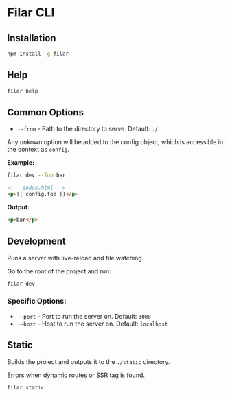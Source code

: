 # Filar CLI

## Installation

```bash
npm install -g filar
```

## Help

```bash
filar help
```

## Common Options

- `--from` - Path to the directory to serve. Default: `./`

Any unkown option will be added to the config object, which is accessible in the context as `config`.

**Example:**

```bash
filar dev --foo bar
```

```html
<!-- index.html -->
<p>{{ config.foo }}</p>
```

**Output:**

```html
<p>bar</p>
```


## Development

Runs a server with live-reload and file watching.

Go to the root of the project and run:

```bash
filar dev
```

### Specific Options:

- `--port` - Port to run the server on. Default: `3000`
- `--host` - Host to run the server on. Default: `localhost`


## Static

Builds the project and outputs it to the `./static` directory.

Errors when dynamic routes or SSR tag is found.

```bash
filar static
```

